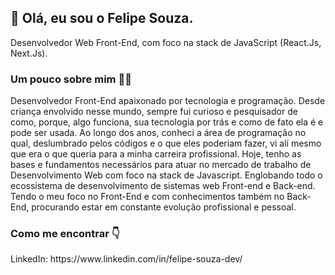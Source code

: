  <h2>👋 Olá, eu sou o Felipe Souza.</h2>
<p>Desenvolvedor Web Front-End, com foco na stack de JavaScript (React.Js, Next.Js).</p>

<h3>Um pouco sobre mim 👨‍💻</h3>
<p>Desenvolvedor Front-End apaixonado por tecnologia e programação. Desde criança envolvido nesse mundo, sempre fui curioso e pesquisador de como, porque, algo funciona, sua tecnologia por trás e como de fato ela é e pode ser usada. Ao longo dos anos, conheci a área de programação no qual, deslumbrado pelos códigos e o que eles poderiam fazer, vi alí mesmo que era o que queria para a minha carreira profissional. Hoje, tenho as bases e fundamentos necessários para atuar no mercado de trabalho de Desenvolvimento Web com foco na stack de Javascript. Englobando todo o ecossistema de desenvolvimento de sistemas web Front-end e Back-end. Tendo o meu foco no Front-End e com conhecimentos também no Back-End, procurando estar em constante evolução profissional e pessoal.</p>

<h3>Como me encontrar 👇</h3>
<p>LinkedIn: https://www.linkedin.com/in/felipe-souza-dev/</p>

<!---
felipesouzaadev/felipesouzaadev is a ✨ special ✨ repository because its `README.md` (this file) appears on your GitHub profile.
You can click the Preview link to take a look at your changes.
--->
